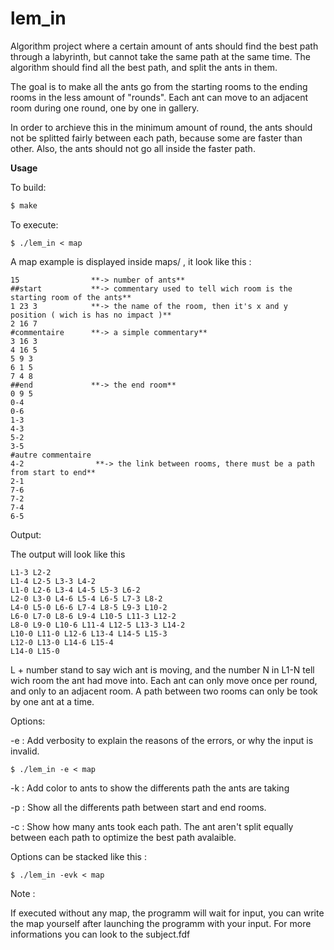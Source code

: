 # lem_in
Algorithm project where a certain amount of ants should find the best path through a labyrinth, but cannot take the same path at the same time. The algorithm should find all the best path, and split the ants in them.

The goal is to make all the ants go from the starting rooms to the ending rooms in the less amount of "rounds".
Each ant can move to an adjacent room during one round, one by one in gallery.

In order to archieve this in the minimum amount of round, the ants should not be splitted fairly between each path, because some are faster than other. Also, the ants should not go all inside the faster path.

**Usage**

To build:

```bash
$ make
```

To execute:

```
$ ./lem_in < map
```

A map example is displayed inside maps/ , it look like this :

```
15                **-> number of ants**
##start           **-> commentary used to tell wich room is the starting room of the ants**
1 23 3            **-> the name of the room, then it's x and y position ( wich is has no impact )**
2 16 7
#commentaire      **-> a simple commentary**
3 16 3
4 16 5
5 9 3
6 1 5
7 4 8
##end             **-> the end room**
0 9 5
0-4
0-6
1-3
4-3
5-2
3-5
#autre commentaire
4-2                **-> the link between rooms, there must be a path from start to end**
2-1
7-6
7-2
7-4
6-5
```

Output:

The output will look like this

```
L1-3 L2-2
L1-4 L2-5 L3-3 L4-2
L1-0 L2-6 L3-4 L4-5 L5-3 L6-2
L2-0 L3-0 L4-6 L5-4 L6-5 L7-3 L8-2
L4-0 L5-0 L6-6 L7-4 L8-5 L9-3 L10-2
L6-0 L7-0 L8-6 L9-4 L10-5 L11-3 L12-2
L8-0 L9-0 L10-6 L11-4 L12-5 L13-3 L14-2
L10-0 L11-0 L12-6 L13-4 L14-5 L15-3
L12-0 L13-0 L14-6 L15-4
L14-0 L15-0
```

L + number stand to say wich ant is moving, and the number N in L1-N tell wich room the ant had move into.
Each ant can only move once per round, and only to an adjacent room.
A path between two rooms can only be took by one ant at a time.

Options:

-e : Add verbosity to explain the reasons of the errors, or why the input is invalid.

```
$ ./lem_in -e < map
```

-k : Add color to ants to show the differents path the ants are taking

-p : Show all the differents path between start and end rooms.

-c : Show how many ants took each path. The ant aren't split equally between each path to optimize the best path avalaible.

Options can be stacked like this : 
```
$ ./lem_in -evk < map 
```
Note :

If executed without any map, the programm will wait for input, you can write the map yourself after launching the programm with your input.
For more informations you can look to the subject.fdf
 
